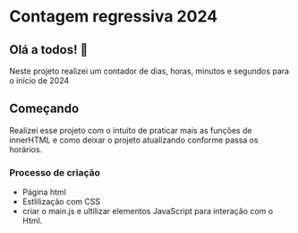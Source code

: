 # Contagem regressiva 2024

## Olá a todos! 👋

Neste projeto realizei um contador de dias, horas, minutos e segundos para o início de 2024


## Começando

Realizei esse projeto com o intuíto de praticar mais as funções de innerHTML e como deixar o projeto atualizando conforme passa os horários.

### Processo de criação

* Página html
* Estlilização com CSS
* criar o main.js e ultilizar elementos JavaScript para interação com o Html.




